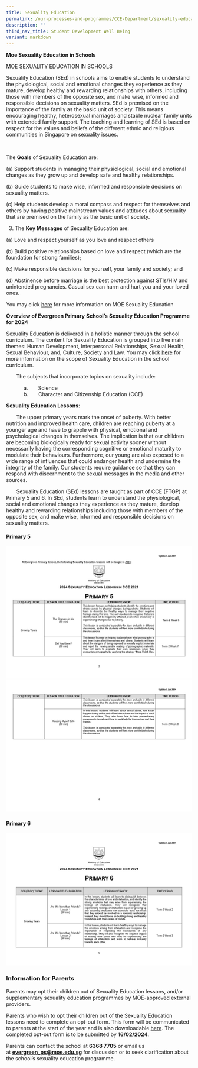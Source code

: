 ```yaml
---
title: Sexuality Education
permalink: /our-processes-and-programmes/CCE-Department/sexuality-education/
description: ""
third_nav_title: Student Development Well Being
variant: markdown
---
```

**Moe Sexuality Education in Schools**

MOE SEXUALITY EDUCATION IN SCHOOLS

Sexuality Education (SEd) in schools aims to enable students to understand the physiological, social and emotional changes they experience as they mature, develop healthy and rewarding relationships with others, including those with members of the opposite sex, and make wise, informed and responsible decisions on sexuality matters. SEd is premised on the importance of the family as the basic unit of society. This means encouraging healthy, heterosexual marriages and stable nuclear family units with extended family support. The teaching and learning of SEd is based on respect for the values and beliefs of the different ethnic and religious communities in Singapore on sexuality issues.

<br>

The **Goals** of Sexuality Education are:

(a) Support students in managing their physiological, social and emotional changes as they grow up and develop safe and healthy relationships. 

(b)	Guide students to make wise, informed and responsible decisions on sexuality matters. 

(c)	Help students develop a moral compass and respect for themselves and others by having positive mainstream values and attitudes about sexuality that are premised on the family as the basic unit of society. 

3.	The **Key Messages** of Sexuality Education are:

(a)	Love and respect yourself as you love and respect others

(b)	Build positive relationships based on love and respect (which are the foundation for strong families);

(c)	Make responsible decisions for yourself, your family and society; and

(d)	Abstinence before marriage is the best protection against STIs/HIV and unintended pregnancies. Casual sex can harm and hurt you and your loved ones.


You may&nbsp;click&nbsp;[here](https://go.gov.sg/moe-sexuality-education)&nbsp;for more information on MOE Sexuality Education  

**Overview of Evergreen Primary**&nbsp;**School’s**&nbsp;**Sexuality Education Programme for 2024**

Sexuality Education is delivered in a holistic manner through the school curriculum.&nbsp;The content for Sexuality Education is grouped into five main themes: Human Development, Interpersonal Relationships, Sexual Health, Sexual Behaviour, and, Culture, Society and Law. You may click&nbsp;[here](https://go.gov.sg/moe-sexuality-education-scope)&nbsp;for more information on the scope of Sexuality Education in the school curriculum.

&nbsp;&nbsp;&nbsp;&nbsp;&nbsp;&nbsp; The subjects that incorporate topics on sexuality include:

&nbsp;&nbsp; &nbsp;&nbsp;&nbsp; &nbsp;&nbsp;&nbsp; &nbsp;a.&nbsp;&nbsp;&nbsp;&nbsp;&nbsp;&nbsp;&nbsp;Science      
&nbsp;&nbsp; &nbsp;&nbsp;&nbsp; &nbsp;&nbsp;&nbsp; &nbsp;b.&nbsp;&nbsp;&nbsp;&nbsp;&nbsp;&nbsp;&nbsp;Character and Citizenship Education (CCE)

  

**Sexuality Education Lessons**:

&nbsp;&nbsp;&nbsp;&nbsp;&nbsp;&nbsp; The upper primary years mark the onset of puberty. With better nutrition and improved health care, children are reaching puberty at a younger age and have to grapple with physical, emotional and psychological changes in themselves. The implication is that our children are becoming biologically ready for sexual activity sooner without necessarily having the corresponding cognitive or emotional maturity to modulate their behaviours. Furthermore, our young are also exposed to a wide range of influences that could endanger health and undermine the integrity of the family. Our students require guidance so that they can respond with discernment to the sexual messages in the media and other sources. 

&nbsp;&nbsp;&nbsp;&nbsp;&nbsp;&nbsp; Sexuality Education (SEd) lessons are taught as part of CCE (FTGP) at Primary 5 and 6. In SEd, students learn to understand the physiological, social and emotional changes they experience as they mature, develop healthy and rewarding relationships including those with members of the opposite sex, and make wise, informed and responsible decisions on sexuality matters. 



#### Primary 5

![](/images/CCE/1706672108905_49799d71_e982_4beb_be58_5647c1abf321_3.jpg)
![](/images/CCE/1706672108905_49799d71_e982_4beb_be58_5647c1abf321_4.jpg)

#### Primary 6

![](/images/CCE/1706672108905_49799d71_e982_4beb_be58_5647c1abf321_5.jpg)

### Information for Parents

 Parents may opt their children out of Sexuality Education lessons, and/or supplementary sexuality education programmes by MOE-approved external providers.

Parents who wish to opt their children out of the Sexuality Education lessons need to complete an opt-out form. This form will be communicated to parents at the start of the year and is also downloadable [here](https://go.gov.sg/sed-opt-out-form-egps2024). The completed opt-out form is to be submitted by **16/02/2024**.

Parents can contact the school at&nbsp;**6368 7705**&nbsp;or email us at&nbsp;**[evergreen_ps@moe.edu.sg](evergreen_ps@moe.edu.sg)**&nbsp;for discussion or to seek clarification about the school’s sexuality education programme.